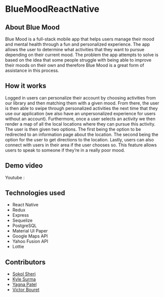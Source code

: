 # BlueMoodReactNative

## About Blue Mood

Blue Mood is a full-stack mobile app that helps users manage their mood and mental health through a fun and personalized experience. The app allows the user to determine what activities that they want to pursue depending on their current mood. The problem the app attempts to solve is based on the idea that some people struggle with being able to improve their moods on their own and therefore Blue Mood is a great form of assistance in this process.

## How it works

Logged in users can personalize their account by choosing activities from our library and then matching them with a given mood. From there, the user is then able to swipe through personalized activities the next time that they use our application (we also have an unpersonalized experience for users without an account). Furthermore, once a user selects an activity we then render a map of all the local locations where they can pursue this activity. The user is then given two options. The first being the option to be redirected to an information page about the location. The second being the option for the user to get directions to the location. Lastly, users can also connect with users in their area if the user chooses so. This feature allows users to speak to someone if they’re in a really poor mood.

## Demo video

Youtube :

## Technologies used

- React Native
- Redux
- Express
- Sequelize
- PostgreSQL
- Material UI Paper
- Google Maps API
- Yahoo Fusion API
- Lottie

## Contributors

- [Sokol Sheri](https://github.com/SokolSheri)
- [Kyle Surma](https://github.com/kylesurma)
- [Yagna Patel](https://github.com/yagna11)
- [Victor Bouret](https://github.com/Vicbouret)

